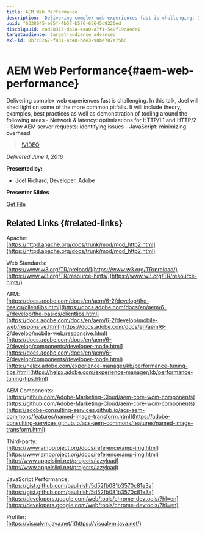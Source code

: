 ```yaml
---
title: AEM Web Performance
description: 'Delivering complex web experiences fast is challenging. In this talk, Joel will shed light on some of the more common pitfalls. It will include theory, examples, best practices as well as demonstration of tooling around the following areas - Network & latency: optimizations for HTTP/1.1 and HTTP/2 - Slow AEM server requests: identifying issues - JavaScript: minimizing overhead'
uuid: f6338645-e05f-4b57-b576-65645d9220ed
discoiquuid: cad28317-da2a-4aa0-a7f1-549f19ca4de1
targetaudience: target-audience advanced
exl-id: 0b7c8267-f831-4c48-bde3-90be787a75b6
---
```

# AEM Web Performance{#aem-web-performance}

Delivering complex web experiences fast is challenging. In this talk, Joel will shed light on some of the more common pitfalls. It will include theory, examples, best practices as well as demonstration of tooling around the following areas - Network & latency: optimizations for HTTP/1.1 and HTTP/2 - Slow AEM server requests: identifying issues - JavaScript: minimizing overhead

>[!VIDEO](https://video.tv.adobe.com/v/19296/?quality=9)

*Delivered June 1, 2016*

**Presented by:**

* Joel Richard, Developer, Adobe

**Presenter Slides**

[Get File](assets/aem-gems-060116-web-performance.pdf)

## Related Links {#related-links}

Apache:  
[https://httpd.apache.org/docs/trunk/mod/mod_http2.html](https://httpd.apache.org/docs/trunk/mod/mod_http2.html)

Web Standards:  
[https://www.w3.org/TR/preload/](https://www.w3.org/TR/preload/)  
[https://www.w3.org/TR/resource-hints/](https://www.w3.org/TR/resource-hints/)

AEM:  
[https://docs.adobe.com/docs/en/aem/6-2/develop/the-basics/clientlibs.html](https://docs.adobe.com/docs/en/aem/6-2/develop/the-basics/clientlibs.html)  
[https://docs.adobe.com/docs/en/aem/6-2/develop/mobile-web/responsive.html](https://docs.adobe.com/docs/en/aem/6-2/develop/mobile-web/responsive.html)  
[https://docs.adobe.com/docs/en/aem/6-2/develop/components/developer-mode.html](https://docs.adobe.com/docs/en/aem/6-2/develop/components/developer-mode.html)  
[https://helpx.adobe.com/experience-manager/kb/performance-tuning-tips.html](https://helpx.adobe.com/experience-manager/kb/performance-tuning-tips.html)

AEM Components:  
[https://github.com/Adobe-Marketing-Cloud/aem-core-wcm-components](https://github.com/Adobe-Marketing-Cloud/aem-core-wcm-components)  
[https://adobe-consulting-services.github.io/acs-aem-commons/features/named-image-transform.html](https://adobe-consulting-services.github.io/acs-aem-commons/features/named-image-transform.html)

Third-party:  
[https://www.ampproject.org/docs/reference/amp-img.html](https://www.ampproject.org/docs/reference/amp-img.html)  
[http://www.appelsiini.net/projects/lazyload](http://www.appelsiini.net/projects/lazyload)

JavaScript Performance:  
[https://gist.github.com/paulirish/5d52fb081b3570c81e3a](https://gist.github.com/paulirish/5d52fb081b3570c81e3a)  
[https://developers.google.com/web/tools/chrome-devtools/?hl=en](https://developers.google.com/web/tools/chrome-devtools/?hl=en)

Profiler:  
[https://visualvm.java.net/](https://visualvm.java.net/)

<!--
[Get back to the Overview](https://helpx.adobe.com/experience-manager/kt/eseminars/gems/aem-index.html)
-->
